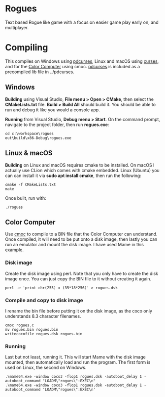 # Rogues

Text based Rogue like game with a focus on easier game play early on, and multiplayer.
								   



# Compiling
This compiles on Windows using [pdcurses], Linux and macOS using [curses], and for the [Color Computer][colorcomputer] using cmoc. [pdcurses] is included as a precompiled lib file in ../pdcurses. 

## Windows

**Building** using Visual Studio, **File menu > Open > CMake**, then select the **CMakeLists.txt** file. **Build > Build All** should build it. You should be able to run and debug it like you would a console app. 

**Running** from Visual Studio,  **Debug menu > Start**. On the command prompt, navigate to the project folder, then run **rogues.exe**:

```
cd c:\workspace\rogues
out\build\x86-Debug\rogues.exe
```


## Linux & macOS
**Building** on Linux and macOS requires cmake to be installed. On macOS I actually use CLion which comes with cmake embedded. Linux (Ubuntu) you can can install it via **sudo apt install cmake**, then run the following:

```
cmake -f CMakeLists.txt
make
```

Once built, run with:

```
./rogues
```


## Color Computer
Use [cmoc] to compile to a BIN file that the Color Computer can understand. Once compiled, it will need to be put onto a disk image, then lastly you can run an emulator and mount the disk image. I have used Mame in this example.


### Disk image
Create the disk image using perl. Note that you only have to create the disk image once. You can just copy the BIN file to it without creating it again. 

```
perl -e 'print chr(255) x (35*18*256)' > rogues.dsk
```

### Compile and copy to disk image
I rename the bin file before putting it on the disk image, as the coco only understands 8.3 character filenames. 

```
cmoc rogues.c
mv rogues.bin rogues.bin
writecocofile rogues.dsk rogues.bin
```

### Running
Last but not least, running it. This will start Mame with the disk image mounted, then automatically load and run the program. The first form is used on Linux, the second on Windows. 

```
.\mame64.exe -window coco3 -flop1 rogues.dsk -autoboot_delay 1 -autoboot_command "LOADM\"rogues\":EXEC\n"
.\mame64.exe -window coco3 -flop1 rogues.dsk -autoboot_delay 1 -autoboot_command 'LOADM\"rogues\":EXEC\n'
```


[pdcurses]: https://pdcurses.org/
[curses]: https://en.wikipedia.org/wiki/Curses_%28programming_library%29
[colorbasic]: https://en.wikipedia.org/wiki/Color_BASIC
[colorcomputer]: https://en.wikipedia.org/wiki/TRS-80_Color_Computer
[coco3]: https://en.wikipedia.org/wiki/TRS-80_Color_Computer#Color_Computer_3_(1986�1991)
[cmoc]: http://perso.b2b2c.ca/~sarrazip/dev/cmoc.html